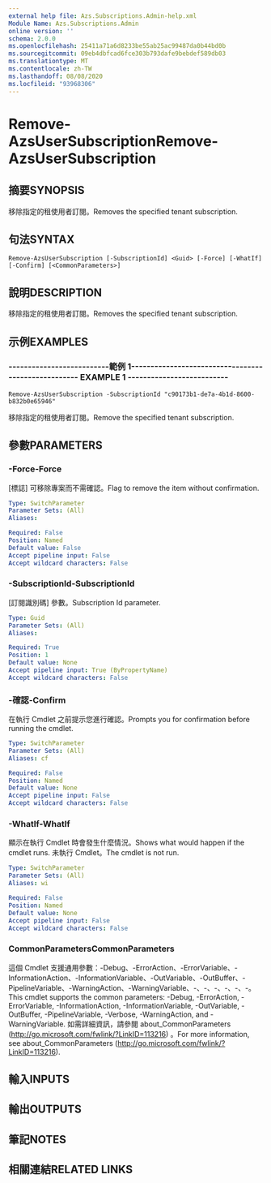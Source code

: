 ```yaml
---
external help file: Azs.Subscriptions.Admin-help.xml
Module Name: Azs.Subscriptions.Admin
online version: ''
schema: 2.0.0
ms.openlocfilehash: 25411a71a6d8233be55ab25ac99487da0b44bd0b
ms.sourcegitcommit: 09eb4dbfcad6fce303b793dafe9bebdef589db03
ms.translationtype: MT
ms.contentlocale: zh-TW
ms.lasthandoff: 08/08/2020
ms.locfileid: "93968306"
---
```

# <span data-ttu-id="5b6ea-101">Remove-AzsUserSubscription</span><span class="sxs-lookup"><span data-stu-id="5b6ea-101">Remove-AzsUserSubscription</span></span>

## <span data-ttu-id="5b6ea-102">摘要</span><span class="sxs-lookup"><span data-stu-id="5b6ea-102">SYNOPSIS</span></span>
<span data-ttu-id="5b6ea-103">移除指定的租使用者訂閱。</span><span class="sxs-lookup"><span data-stu-id="5b6ea-103">Removes the specified tenant subscription.</span></span>

## <span data-ttu-id="5b6ea-104">句法</span><span class="sxs-lookup"><span data-stu-id="5b6ea-104">SYNTAX</span></span>

```
Remove-AzsUserSubscription [-SubscriptionId] <Guid> [-Force] [-WhatIf] [-Confirm] [<CommonParameters>]
```

## <span data-ttu-id="5b6ea-105">說明</span><span class="sxs-lookup"><span data-stu-id="5b6ea-105">DESCRIPTION</span></span>
<span data-ttu-id="5b6ea-106">移除指定的租使用者訂閱。</span><span class="sxs-lookup"><span data-stu-id="5b6ea-106">Removes the specified tenant subscription.</span></span>

## <span data-ttu-id="5b6ea-107">示例</span><span class="sxs-lookup"><span data-stu-id="5b6ea-107">EXAMPLES</span></span>

### <span data-ttu-id="5b6ea-108">--------------------------範例 1--------------------------</span><span class="sxs-lookup"><span data-stu-id="5b6ea-108">-------------------------- EXAMPLE 1 --------------------------</span></span>
```
Remove-AzsUserSubscription -SubscriptionId "c90173b1-de7a-4b1d-8600-b832b0e65946"
```

<span data-ttu-id="5b6ea-109">移除指定的租使用者訂閱。</span><span class="sxs-lookup"><span data-stu-id="5b6ea-109">Remove the specified tenant subscription.</span></span>

## <span data-ttu-id="5b6ea-110">參數</span><span class="sxs-lookup"><span data-stu-id="5b6ea-110">PARAMETERS</span></span>

### <span data-ttu-id="5b6ea-111">-Force</span><span class="sxs-lookup"><span data-stu-id="5b6ea-111">-Force</span></span>
<span data-ttu-id="5b6ea-112">[標誌] 可移除專案而不需確認。</span><span class="sxs-lookup"><span data-stu-id="5b6ea-112">Flag to remove the item without confirmation.</span></span>

```yaml
Type: SwitchParameter
Parameter Sets: (All)
Aliases: 

Required: False
Position: Named
Default value: False
Accept pipeline input: False
Accept wildcard characters: False
```

### <span data-ttu-id="5b6ea-113">-SubscriptionId</span><span class="sxs-lookup"><span data-stu-id="5b6ea-113">-SubscriptionId</span></span>
<span data-ttu-id="5b6ea-114">[訂閱識別碼] 參數。</span><span class="sxs-lookup"><span data-stu-id="5b6ea-114">Subscription Id parameter.</span></span>

```yaml
Type: Guid
Parameter Sets: (All)
Aliases: 

Required: True
Position: 1
Default value: None
Accept pipeline input: True (ByPropertyName)
Accept wildcard characters: False
```

### <span data-ttu-id="5b6ea-115">-確認</span><span class="sxs-lookup"><span data-stu-id="5b6ea-115">-Confirm</span></span>
<span data-ttu-id="5b6ea-116">在執行 Cmdlet 之前提示您進行確認。</span><span class="sxs-lookup"><span data-stu-id="5b6ea-116">Prompts you for confirmation before running the cmdlet.</span></span>

```yaml
Type: SwitchParameter
Parameter Sets: (All)
Aliases: cf

Required: False
Position: Named
Default value: None
Accept pipeline input: False
Accept wildcard characters: False
```

### <span data-ttu-id="5b6ea-117">-WhatIf</span><span class="sxs-lookup"><span data-stu-id="5b6ea-117">-WhatIf</span></span>
<span data-ttu-id="5b6ea-118">顯示在執行 Cmdlet 時會發生什麼情況。</span><span class="sxs-lookup"><span data-stu-id="5b6ea-118">Shows what would happen if the cmdlet runs.</span></span>
<span data-ttu-id="5b6ea-119">未執行 Cmdlet。</span><span class="sxs-lookup"><span data-stu-id="5b6ea-119">The cmdlet is not run.</span></span>

```yaml
Type: SwitchParameter
Parameter Sets: (All)
Aliases: wi

Required: False
Position: Named
Default value: None
Accept pipeline input: False
Accept wildcard characters: False
```

### <span data-ttu-id="5b6ea-120">CommonParameters</span><span class="sxs-lookup"><span data-stu-id="5b6ea-120">CommonParameters</span></span>
<span data-ttu-id="5b6ea-121">這個 Cmdlet 支援通用參數：-Debug、-ErrorAction、-ErrorVariable、-InformationAction、-InformationVariable、-OutVariable、-OutBuffer、-PipelineVariable、-WarningAction、-WarningVariable、-、-、-、-、-、-。</span><span class="sxs-lookup"><span data-stu-id="5b6ea-121">This cmdlet supports the common parameters: -Debug, -ErrorAction, -ErrorVariable, -InformationAction, -InformationVariable, -OutVariable, -OutBuffer, -PipelineVariable, -Verbose, -WarningAction, and -WarningVariable.</span></span> <span data-ttu-id="5b6ea-122">如需詳細資訊，請參閱 about_CommonParameters (http://go.microsoft.com/fwlink/?LinkID=113216) 。</span><span class="sxs-lookup"><span data-stu-id="5b6ea-122">For more information, see about_CommonParameters (http://go.microsoft.com/fwlink/?LinkID=113216).</span></span>

## <span data-ttu-id="5b6ea-123">輸入</span><span class="sxs-lookup"><span data-stu-id="5b6ea-123">INPUTS</span></span>

## <span data-ttu-id="5b6ea-124">輸出</span><span class="sxs-lookup"><span data-stu-id="5b6ea-124">OUTPUTS</span></span>

## <span data-ttu-id="5b6ea-125">筆記</span><span class="sxs-lookup"><span data-stu-id="5b6ea-125">NOTES</span></span>

## <span data-ttu-id="5b6ea-126">相關連結</span><span class="sxs-lookup"><span data-stu-id="5b6ea-126">RELATED LINKS</span></span>

